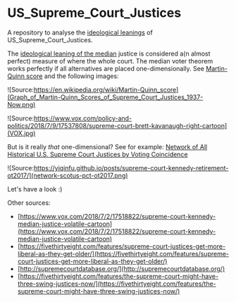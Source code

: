 # US\_Supreme\_Court\_Justices

A repository to analyse the [ideological leanings](https://en.wikipedia.org/wiki/Ideological_leanings_of_United_States_Supreme_Court_justices) of US\_Supreme\_Court\_Justices.

The [ideological leaning of the median](https://en.wikipedia.org/wiki/Median_voter_theorem) justice is considered a(n almost perfect) measure of where the whole court. The median voter theorem works perfectly if all alternatives are placed one-dimensionally. See [Martin-Quinn score](https://en.wikipedia.org/wiki/Martin-Quinn_score) and the following images:

![Source:https://en.wikipedia.org/wiki/Martin-Quinn_score](Graph_of_Martin-Quinn_Scores_of_Supreme_Court_Justices_1937-Now.png)

![Source:https://www.vox.com/policy-and-politics/2018/7/9/17537808/supreme-court-brett-kavanaugh-right-cartoon](VOX.jpg)

But is it really *that* one-dimensional? See for example: [Network of All Historical U.S. Supreme Court Justices by Voting Coincidence](https://yiqinfu.github.io/posts/supreme-court-kennedy-retirement-ot2017/)

![Source:https://yiqinfu.github.io/posts/supreme-court-kennedy-retirement-ot2017/](network-scotus-pct-ot2017.png)

Let's have a look :)

Other sources:

- [https://www.vox.com/2018/7/2/17518822/supreme-court-kennedy-median-justice-volatile-cartoon](https://www.vox.com/2018/7/2/17518822/supreme-court-kennedy-median-justice-volatile-cartoon)  
- [https://fivethirtyeight.com/features/supreme-court-justices-get-more-liberal-as-they-get-older/](https://fivethirtyeight.com/features/supreme-court-justices-get-more-liberal-as-they-get-older/)  
- [http://supremecourtdatabase.org/](http://supremecourtdatabase.org/)  
- [https://fivethirtyeight.com/features/the-supreme-court-might-have-three-swing-justices-now/](https://fivethirtyeight.com/features/the-supreme-court-might-have-three-swing-justices-now/)